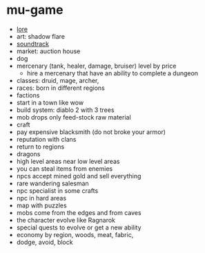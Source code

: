 # mu-game

- [lore](https://en.m.wikipedia.org/wiki/Mu_mythical_lost_continent)
- art: shadow flare
- [soundtrack](https://youtu.be/XKmjAyPj_7U?si=ezkUztcqMB9cdkQU)
- market: auction house
- dog
- mercenary (tank, healer, damage, bruiser) level by price
  - hire a mercenary that have an ability to complete a dungeon 
- classes: druid, mage, archer,
- races: born in different regions
- factions
- start in a town like wow
- build system: diablo 2 with 3 trees
- mob drops only feed-stock raw material
- craft
- pay expensive blacksmith (do not broke your armor)
- reputation with clans
- return to regions
- dragons
- high level areas near low level areas
- you can steal items from enemies
- npcs accept mined gold and sell everything
- rare wandering salesman
- npc specialist in some crafts
- npc in hard areas
- map with puzzles
- mobs come from the edges and from caves
- the character evolve like Ragnarok
- special quests to evolve or get a new ability
- economy by region, woods, meat, fabric,
- dodge, avoid, block
